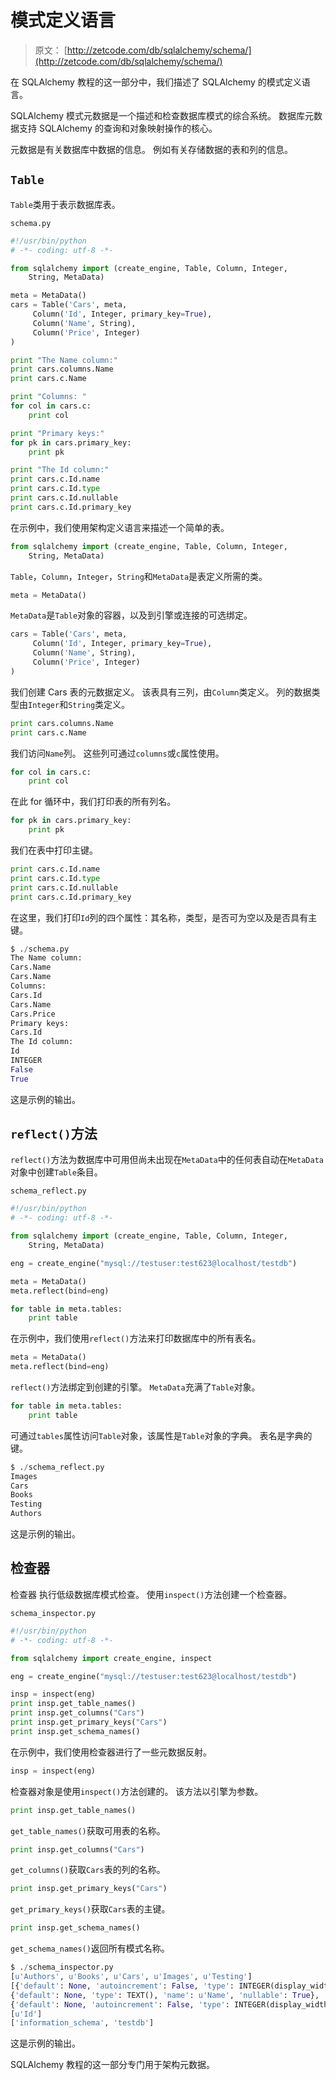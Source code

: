 # 模式定义语言

> 原文： [http://zetcode.com/db/sqlalchemy/schema/](http://zetcode.com/db/sqlalchemy/schema/)

在 SQLAlchemy 教程的这一部分中，我们描述了 SQLAlchemy 的模式定义语言。

SQLAlchemy 模式元数据是一个描述和检查数据库模式的综合系统。 数据库元数据支持 SQLAlchemy 的查询和对象映射操作的核心。

元数据是有关数据库中数据的信息。 例如有关存储数据的表和列的信息。

## `Table`

`Table`类用于表示数据库表。

`schema.py`

```py
#!/usr/bin/python
# -*- coding: utf-8 -*-

from sqlalchemy import (create_engine, Table, Column, Integer, 
    String, MetaData)

meta = MetaData()
cars = Table('Cars', meta,
     Column('Id', Integer, primary_key=True),
     Column('Name', String),
     Column('Price', Integer)
)

print "The Name column:"
print cars.columns.Name
print cars.c.Name

print "Columns: "
for col in cars.c:
    print col

print "Primary keys:"
for pk in cars.primary_key:
    print pk    

print "The Id column:"
print cars.c.Id.name
print cars.c.Id.type
print cars.c.Id.nullable
print cars.c.Id.primary_key

```

在示例中，我们使用架构定义语言来描述一个简单的表。

```py
from sqlalchemy import (create_engine, Table, Column, Integer, 
    String, MetaData)

```

`Table`，`Column`，`Integer`，`String`和`MetaData`是表定义所需的类。

```py
meta = MetaData()

```

`MetaData`是`Table`对象的容器，以及到引擎或连接的可选绑定。

```py
cars = Table('Cars', meta,
     Column('Id', Integer, primary_key=True),
     Column('Name', String),
     Column('Price', Integer)
)

```

我们创建 Cars 表的元数据定义。 该表具有三列，由`Column`类定义。 列的数据类型由`Integer`和`String`类定义。

```py
print cars.columns.Name
print cars.c.Name

```

我们访问`Name`列。 这些列可通过`columns`或`c`属性使用。

```py
for col in cars.c:
    print col

```

在此 for 循环中，我们打印表的所有列名。

```py
for pk in cars.primary_key:
    print pk    

```

我们在表中打印主键。

```py
print cars.c.Id.name
print cars.c.Id.type
print cars.c.Id.nullable
print cars.c.Id.primary_key

```

在这里，我们打印`Id`列的四个属性：其名称，类型，是否可为空以及是否具有主键。

```py
$ ./schema.py 
The Name column:
Cars.Name
Cars.Name
Columns: 
Cars.Id
Cars.Name
Cars.Price
Primary keys:
Cars.Id
The Id column:
Id
INTEGER
False
True

```

这是示例的输出。

## `reflect()`方法

`reflect()`方法为数据库中可用但尚未出现在`MetaData`中的任何表自动在`MetaData`对象中创建`Table`条目。

`schema_reflect.py`

```py
#!/usr/bin/python
# -*- coding: utf-8 -*-

from sqlalchemy import (create_engine, Table, Column, Integer, 
    String, MetaData)

eng = create_engine("mysql://testuser:test623@localhost/testdb")

meta = MetaData()
meta.reflect(bind=eng)

for table in meta.tables:
    print table

```

在示例中，我们使用`reflect()`方法来打印数据库中的所有表名。

```py
meta = MetaData()
meta.reflect(bind=eng)

```

`reflect()`方法绑定到创建的引擎。 `MetaData`充满了`Table`对象。

```py
for table in meta.tables:
    print table

```

可通过`tables`属性访问`Table`对象，该属性是`Table`对象的字典。 表名是字典的键。

```py
$ ./schema_reflect.py 
Images
Cars
Books
Testing
Authors

```

这是示例的输出。

## 检查器

检查器 执行低级数据库模式检查。 使用`inspect()`方法创建一个检查器。

`schema_inspector.py`

```py
#!/usr/bin/python
# -*- coding: utf-8 -*-

from sqlalchemy import create_engine, inspect

eng = create_engine("mysql://testuser:test623@localhost/testdb")

insp = inspect(eng)
print insp.get_table_names()
print insp.get_columns("Cars")
print insp.get_primary_keys("Cars")    
print insp.get_schema_names()

```

在示例中，我们使用检查器进行了一些元数据反射。

```py
insp = inspect(eng)

```

检查器对象是使用`inspect()`方法创建的。 该方法以引擎为参数。

```py
print insp.get_table_names()

```

`get_table_names()`获取可用表的名称。

```py
print insp.get_columns("Cars")

```

`get_columns()`获取`Cars`表的列的名称。

```py
print insp.get_primary_keys("Cars")

```

`get_primary_keys()`获取`Cars`表的主键。

```py
print insp.get_schema_names()

```

`get_schema_names()`返回所有模式名称。

```py
$ ./schema_inspector.py 
[u'Authors', u'Books', u'Cars', u'Images', u'Testing']
[{'default': None, 'autoincrement': False, 'type': INTEGER(display_width=11), 'name': u'Id', 'nullable': False}, 
{'default': None, 'type': TEXT(), 'name': u'Name', 'nullable': True}, 
{'default': None, 'autoincrement': False, 'type': INTEGER(display_width=11), 'name': u'Price', 'nullable': True}]
[u'Id']
['information_schema', 'testdb']

```

这是示例的输出。

SQLAlchemy 教程的这一部分专门用于架构元数据。